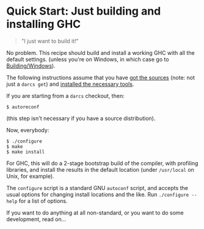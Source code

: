 # Quick Start: Just building and installing GHC

>
> "I just want to build it!"


No problem.  This recipe should build and install a working GHC with
all the default settings.  (unless you're on Windows, in which case go
to [Building/Windows](building/windows)).


The following instructions assume that you have [got the sources](building/getting-the-sources) (note: not just a `darcs get`) and [installed the necessary tools](building/prerequisites).


If you are starting from a `darcs` checkout, then:

```wiki
$ autoreconf
```


(this step isn't necessary if you have a source distribution).


Now, everybody:

```wiki
$ ./configure
$ make
$ make install
```


For GHC, this will do a 2-stage bootstrap build of the compiler, with
profiling libraries, and install the results in the default location
(under `/usr/local` on Unix, for example).


The `configure` script is a standard GNU
`autoconf` script, and accepts the usual options for
changing install locations and the like.  Run
`./configure --help` for a list of
options.


If you want to do anything at all non-standard, or you
want to do some development, read on...

